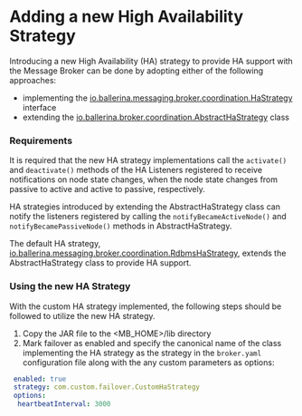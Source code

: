 # Adding a new High Availability Strategy

Introducing a new High Availability (HA) strategy to provide HA support with the Message Broker can be done by adopting 
either of the following approaches:
 * implementing the [io.ballerina.messaging.broker.coordination.HaStrategy](../../modules/broker-coordination/src/main/java/io/ballerina/messaging/broker/coordination/HaStrategy.java) interface 
 * extending the [io.ballerina.broker.coordination.AbstractHaStrategy](../../modules/broker-coordination/src/main/java/io/ballerina/messaging/broker/coordination/AbstractHaStrategy.java) class


### Requirements

It is required that the new HA strategy implementations call the `activate()` and `deactivate()` methods of 
the HA Listeners registered to receive notifications on node state changes, when the node state changes from passive to 
active and active to passive, respectively. 

HA strategies introduced by extending the AbstractHaStrategy class can notify the listeners registered by calling the 
`notifyBecameActiveNode()` and `notifyBecamePassiveNode()` methods in AbstractHaStrategy.

The default HA strategy, [io.ballerina.messaging.broker.coordination.RdbmsHaStrategy](../../modules/broker-coordination/src/main/java/io/ballerina/messaging/broker/coordination/rdbms/RdbmsHaStrategy.java), 
extends the AbstractHaStrategy class to provide HA support.

### Using the new HA Strategy

With the custom HA strategy implemented, the following steps should be followed to utilize the new HA strategy.

1. Copy the JAR file to the <MB_HOME>/lib directory
2. Mark failover as enabled and specify the canonical name of the class implementing the HA strategy as the strategy in 
the `broker.yaml` configuration file along with the any custom parameters as options:
```yaml
 enabled: true
 strategy: com.custom.failover.CustomHaStrategy
 options:
  heartbeatInterval: 3000
```